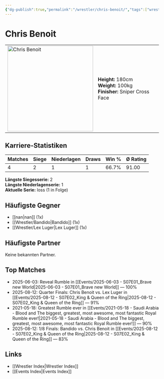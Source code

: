 ```yaml
---
{"dg-publish":true,"permalink":"/wrestler/chris-benoit/","tags":["wrestler"],"noteIcon":"","created":"2025-08-11T09:33:18.093+02:00"}
---
```



# Chris Benoit

<table>
<tr>
<td><img src="Chris Benoit.png" width="280" alt="Chris Benoit"></td>
<td>
<b>Height:</b> 180cm<br>
<b>Weight:</b> 100kg<br>
<b>Finisher:</b> Sniper Cross Face <br>
</td>
</tr>
</table>

## Karriere-Statistiken

| Matches | Siege | Niederlagen | Draws | Win % | Ø Rating |
|---------|-------|-------------|-------|-------|-----------|
| 4 | 2 | 1 | 1 | 66.7% | 91.00 |

**Längste Siegesserie:** 2<br>**Längste Niederlagenserie:** 1<br>**Aktuelle Serie:** loss (1 in Folge)


## Häufigste Gegner
- [[nan\|nan]] (1x)
- [[Wrestler/Bandido\|Bandido]] (1x)
- [[Wrestler/Lex Luger\|Lex Luger]] (1x)

## Häufigste Partner
Keine bekannten Partner.

## Top Matches
- 2025-06-03: Reveal Rumble in [[Events/2025-06-03 - S07E01_Brave new World\|2025-06-03 - S07E01_Brave new World]] — 100%
- 2025-08-12: Quarter Finals: Chris Benoit vs. Lex Luger in [[Events/2025-08-12 - S07E02_King & Queen of the Ring\|2025-08-12 - S07E02_King & Queen of the Ring]] — 91%
- 2021-05-18: Greatest Rumble ever in [[Events/2021-05-18 - Saudi Arabia - Blood and The biggest, greatest, most awesome, most fantastic Royal Rumble ever!\|2021-05-18 - Saudi Arabia - Blood and The biggest, greatest, most awesome, most fantastic Royal Rumble ever!]] — 90%
- 2025-08-12: 1/8 Finals: Bandido vs. Chris Benoit in [[Events/2025-08-12 - S07E02_King & Queen of the Ring\|2025-08-12 - S07E02_King & Queen of the Ring]] — 83%

## Links
- [[Wrestler Index\|Wrestler Index]]
- [[Events Index\|Events Index]]
